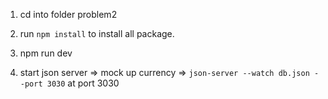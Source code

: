 1. cd into folder problem2

2. run `npm install` to install all package.

3. npm run dev

4. start json server => mock up currency => `json-server --watch db.json --port 3030` at port 3030

